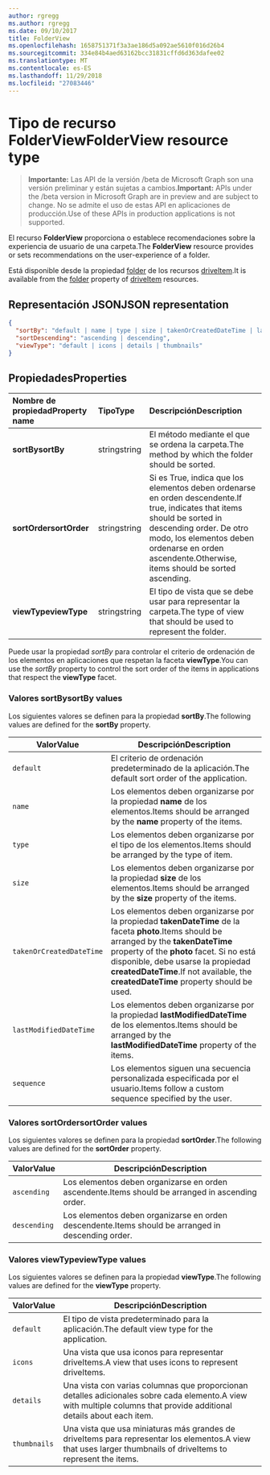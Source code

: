 ```yaml
---
author: rgregg
ms.author: rgregg
ms.date: 09/10/2017
title: FolderView
ms.openlocfilehash: 1658751371f3a3ae186d5a092ae5610f016d26b4
ms.sourcegitcommit: 334e84b4aed63162bcc31831cffd6d363dafee02
ms.translationtype: MT
ms.contentlocale: es-ES
ms.lasthandoff: 11/29/2018
ms.locfileid: "27083446"
---
```

# <a name="folderview-resource-type"></a><span data-ttu-id="de887-102">Tipo de recurso FolderView</span><span class="sxs-lookup"><span data-stu-id="de887-102">FolderView resource type</span></span>

> <span data-ttu-id="de887-103">**Importante:** Las API de la versión /beta de Microsoft Graph son una versión preliminar y están sujetas a cambios.</span><span class="sxs-lookup"><span data-stu-id="de887-103">**Important:** APIs under the /beta version in Microsoft Graph are in preview and are subject to change.</span></span> <span data-ttu-id="de887-104">No se admite el uso de estas API en aplicaciones de producción.</span><span class="sxs-lookup"><span data-stu-id="de887-104">Use of these APIs in production applications is not supported.</span></span>

<span data-ttu-id="de887-105">El recurso **FolderView** proporciona o establece recomendaciones sobre la experiencia de usuario de una carpeta.</span><span class="sxs-lookup"><span data-stu-id="de887-105">The **FolderView** resource provides or sets recommendations on the user-experience of a folder.</span></span>

<span data-ttu-id="de887-106">Está disponible desde la propiedad [folder][folder-facet] de los recursos [driveItem][item-resource].</span><span class="sxs-lookup"><span data-stu-id="de887-106">It is available from the [folder][folder-facet] property of [driveItem][item-resource] resources.</span></span>

## <a name="json-representation"></a><span data-ttu-id="de887-107">Representación JSON</span><span class="sxs-lookup"><span data-stu-id="de887-107">JSON representation</span></span>

<!-- { "blockType": "resource", "@odata.type": "microsoft.graph.folderView" } -->

```json
{
  "sortBy": "default | name | type | size | takenOrCreatedDateTime | lastModifiedDateTime | sequence",
  "sortDescending": "ascending | descending",
  "viewType": "default | icons | details | thumbnails"
}
```

## <a name="properties"></a><span data-ttu-id="de887-108">Propiedades</span><span class="sxs-lookup"><span data-stu-id="de887-108">Properties</span></span>

| <span data-ttu-id="de887-109">Nombre de propiedad</span><span class="sxs-lookup"><span data-stu-id="de887-109">Property name</span></span>         | <span data-ttu-id="de887-110">Tipo</span><span class="sxs-lookup"><span data-stu-id="de887-110">Type</span></span>   | <span data-ttu-id="de887-111">Descripción</span><span class="sxs-lookup"><span data-stu-id="de887-111">Description</span></span>
|:----------------------|:-------|:--------------------------------------------
| <span data-ttu-id="de887-112">**sortBy**</span><span class="sxs-lookup"><span data-stu-id="de887-112">**sortBy**</span></span>            | <span data-ttu-id="de887-113">string</span><span class="sxs-lookup"><span data-stu-id="de887-113">string</span></span> | <span data-ttu-id="de887-114">El método mediante el que se ordena la carpeta.</span><span class="sxs-lookup"><span data-stu-id="de887-114">The method by which the folder should be sorted.</span></span>
| <span data-ttu-id="de887-115">**sortOrder**</span><span class="sxs-lookup"><span data-stu-id="de887-115">**sortOrder**</span></span>         | <span data-ttu-id="de887-116">string</span><span class="sxs-lookup"><span data-stu-id="de887-116">string</span></span> | <span data-ttu-id="de887-117">Si es True, indica que los elementos deben ordenarse en orden descendente.</span><span class="sxs-lookup"><span data-stu-id="de887-117">If true, indicates that items should be sorted in descending order.</span></span> <span data-ttu-id="de887-118">De otro modo, los elementos deben ordenarse en orden ascendente.</span><span class="sxs-lookup"><span data-stu-id="de887-118">Otherwise, items should be sorted ascending.</span></span>
| <span data-ttu-id="de887-119">**viewType**</span><span class="sxs-lookup"><span data-stu-id="de887-119">**viewType**</span></span>          | <span data-ttu-id="de887-120">string</span><span class="sxs-lookup"><span data-stu-id="de887-120">string</span></span> | <span data-ttu-id="de887-121">El tipo de vista que se debe usar para representar la carpeta.</span><span class="sxs-lookup"><span data-stu-id="de887-121">The type of view that should be used to represent the folder.</span></span>

<span data-ttu-id="de887-122">Puede usar la propiedad _sortBy_ para controlar el criterio de ordenación de los elementos en aplicaciones que respetan la faceta **viewType**.</span><span class="sxs-lookup"><span data-stu-id="de887-122">You can use the _sortBy_ property to control the sort order of the items in applications that respect the **viewType** facet.</span></span>

### <a name="sortby-values"></a><span data-ttu-id="de887-123">Valores sortBy</span><span class="sxs-lookup"><span data-stu-id="de887-123">sortBy values</span></span>

<span data-ttu-id="de887-124">Los siguientes valores se definen para la propiedad **sortBy**.</span><span class="sxs-lookup"><span data-stu-id="de887-124">The following values are defined for the **sortBy** property.</span></span>

| <span data-ttu-id="de887-125">Valor</span><span class="sxs-lookup"><span data-stu-id="de887-125">Value</span></span>                    | <span data-ttu-id="de887-126">Descripción</span><span class="sxs-lookup"><span data-stu-id="de887-126">Description</span></span>
| ------------------------ | --------------------------------------------------
| `default`                | <span data-ttu-id="de887-127">El criterio de ordenación predeterminado de la aplicación.</span><span class="sxs-lookup"><span data-stu-id="de887-127">The default sort order of the application.</span></span>
| `name`                   | <span data-ttu-id="de887-128">Los elementos deben organizarse por la propiedad **name** de los elementos.</span><span class="sxs-lookup"><span data-stu-id="de887-128">Items should be arranged by the **name** property of the items.</span></span>
| `type`                   | <span data-ttu-id="de887-129">Los elementos deben organizarse por el tipo de los elementos.</span><span class="sxs-lookup"><span data-stu-id="de887-129">Items should be arranged by the type of item.</span></span>
| `size`                   | <span data-ttu-id="de887-130">Los elementos deben organizarse por la propiedad **size** de los elementos.</span><span class="sxs-lookup"><span data-stu-id="de887-130">Items should be arranged by the **size** property of the items.</span></span>
| `takenOrCreatedDateTime` | <span data-ttu-id="de887-131">Los elementos deben organizarse por la propiedad **takenDateTime** de la faceta **photo**.</span><span class="sxs-lookup"><span data-stu-id="de887-131">Items should be arranged by the **takenDateTime** property of the **photo** facet.</span></span> <span data-ttu-id="de887-132">Si no está disponible, debe usarse la propiedad **createdDateTime**.</span><span class="sxs-lookup"><span data-stu-id="de887-132">If not available, the **createdDateTime** property should be used.</span></span>
| `lastModifiedDateTime`   | <span data-ttu-id="de887-133">Los elementos deben organizarse por la propiedad **lastModifiedDateTime** de los elementos.</span><span class="sxs-lookup"><span data-stu-id="de887-133">Items should be arranged by the **lastModifiedDateTime** property of the items.</span></span>
| `sequence`               | <span data-ttu-id="de887-134">Los elementos siguen una secuencia personalizada especificada por el usuario.</span><span class="sxs-lookup"><span data-stu-id="de887-134">Items follow a custom sequence specified by the user.</span></span>


### <a name="sortorder-values"></a><span data-ttu-id="de887-135">Valores sortOrder</span><span class="sxs-lookup"><span data-stu-id="de887-135">sortOrder values</span></span>

<span data-ttu-id="de887-136">Los siguientes valores se definen para la propiedad **sortOrder**.</span><span class="sxs-lookup"><span data-stu-id="de887-136">The following values are defined for the **sortOrder** property.</span></span>

| <span data-ttu-id="de887-137">Valor</span><span class="sxs-lookup"><span data-stu-id="de887-137">Value</span></span>        | <span data-ttu-id="de887-138">Descripción</span><span class="sxs-lookup"><span data-stu-id="de887-138">Description</span></span>
| ------------ | --------------------------------------------------------------
| `ascending`  | <span data-ttu-id="de887-139">Los elementos deben organizarse en orden ascendente.</span><span class="sxs-lookup"><span data-stu-id="de887-139">Items should be arranged in ascending order.</span></span>
| `descending` | <span data-ttu-id="de887-140">Los elementos deben organizarse en orden descendente.</span><span class="sxs-lookup"><span data-stu-id="de887-140">Items should be arranged in descending order.</span></span>


### <a name="viewtype-values"></a><span data-ttu-id="de887-141">Valores viewType</span><span class="sxs-lookup"><span data-stu-id="de887-141">viewType values</span></span>

<span data-ttu-id="de887-142">Los siguientes valores se definen para la propiedad **viewType**.</span><span class="sxs-lookup"><span data-stu-id="de887-142">The following values are defined for the **viewType** property.</span></span>

| <span data-ttu-id="de887-143">Valor</span><span class="sxs-lookup"><span data-stu-id="de887-143">Value</span></span>        | <span data-ttu-id="de887-144">Descripción</span><span class="sxs-lookup"><span data-stu-id="de887-144">Description</span></span>
| ------------ | --------------------------------------------------------------
| `default`    | <span data-ttu-id="de887-145">El tipo de vista predeterminado para la aplicación.</span><span class="sxs-lookup"><span data-stu-id="de887-145">The default view type for the application.</span></span>
| `icons`      | <span data-ttu-id="de887-146">Una vista que usa iconos para representar driveItems.</span><span class="sxs-lookup"><span data-stu-id="de887-146">A view that uses icons to represent driveItems.</span></span>
| `details`    | <span data-ttu-id="de887-147">Una vista con varias columnas que proporcionan detalles adicionales sobre cada elemento.</span><span class="sxs-lookup"><span data-stu-id="de887-147">A view with multiple columns that provide additional details about each item.</span></span>
| `thumbnails` | <span data-ttu-id="de887-148">Una vista que usa miniaturas más grandes de driveItems para representar los elementos.</span><span class="sxs-lookup"><span data-stu-id="de887-148">A view that uses larger thumbnails of driveItems to represent the items.</span></span>


[item-resource]: driveitem.md
[folder-facet]: folder.md

<!-- uuid: f9e446fd-190b-4692-a605-bb60e78f1f19
2017-05-03 02:34:40 UTC -->
<!-- {
  "type": "#page.annotation",
  "description": "folderView resource",
  "keywords": "",
  "section": "documentation",
  "tocPath": ""
}-->
